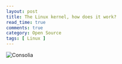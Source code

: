 ```yaml
---
layout: post
title: The Linux kernel, how does it work?
read_time: true  
comments: true
category: Open Source
tags: [ Linux ]
---
```


![Consolia](https://static.consolia-comic.com/comics/kernel.png)
